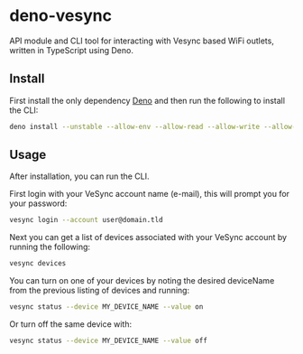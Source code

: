 # deno-vesync

API module and CLI tool for interacting with Vesync based WiFi outlets, written in TypeScript using Deno.

## Install

First install the only dependency [Deno](https://deno.land) and then run the following to install the CLI:

```sh
deno install --unstable --allow-env --allow-read --allow-write --allow-net='smartapi.vesync.com' 'https://deno.land/x/vesync@0.0.4/cli.ts'
```

## Usage

After installation, you can run the CLI.

First login with your VeSync account name (e-mail), this will prompt you for your password:

```sh
vesync login --account user@domain.tld
```

Next you can get a list of devices associated with your VeSync account by running the following:

```sh
vesync devices
```

You can turn on one of your devices by noting the desired deviceName from the previous listing of devices and running:

```sh
vesync status --device MY_DEVICE_NAME --value on
```

Or turn off the same device with:

```sh
vesync status --device MY_DEVICE_NAME --value off
```
